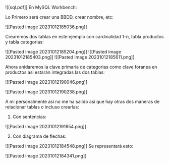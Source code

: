 
![[sql.pdf]]
En MySQL Workbench:

Lo Primero será crear una BBDD, crear nombre, etc:

![[Pasted image 20231012185036.png]]

Crearemos dos tablas en este ejemplo con cardinalidad 1-n, tabla productos y tabla categorias:

![[Pasted image 20231012185204.png]]
![[Pasted image 20231012185403.png]]
![[Pasted image 20231012185611.png]]

Ahora anidaremos la clave primaria de categorias como clave foranea en productos asi estarán integradas las dos tablas:

![[Pasted image 20231012190046.png]]

![[Pasted image 20231012190238.png]]

A mi personalmente asi no me ha salido asi que hay otras dos maneras de relacionar tablas o incluso crearlas:

1) Con sentencias:

![[Pasted image 20231012191854.png]]

2) Con diagrama de flechas:

![[Pasted image 20231012184548.png]]
Se representará esto:

![[Pasted image 20231012184341.png]]

